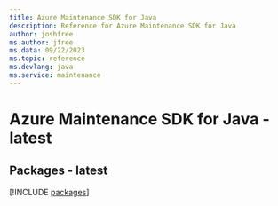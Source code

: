 ```yaml
---
title: Azure Maintenance SDK for Java
description: Reference for Azure Maintenance SDK for Java
author: joshfree
ms.author: jfree
ms.data: 09/22/2023
ms.topic: reference
ms.devlang: java
ms.service: maintenance
---
```

# Azure Maintenance SDK for Java - latest
## Packages - latest
[!INCLUDE [packages](maintenance-index.md)]